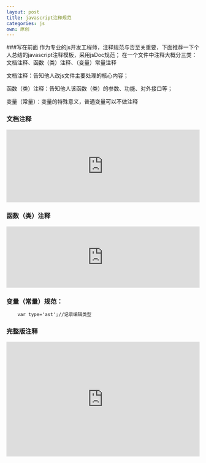 ```yaml
---
layout: post
title: javascript注释规范 
categories: js
own: 原创
---
```


###写在前面
作为专业的js开发工程师，注释规范与否至关重要，下面推荐一下个人总结的javascript注释模板，采用jsDoc规范；
在一个文件中注释大概分三类：文档注释、函数（类）注释、（变量）常量注释

文档注释：告知他人改js文件主要处理的核心内容；
 
函数（类）注释：告知他人该函数（类）的参数、功能、对外接口等；
 
变量（常量）：变量的特殊意义，普通变量可以不做注释

### 文档注释

<iframe width="100%" height="190" src="http://jsfiddle.net/cuc_ygh/oyrh26s4/1/embedded/js" allowfullscreen="allowfullscreen" frameborder="0"></iframe>

### 函数（类）注释

<iframe width="100%" height="160" src="http://jsfiddle.net/cuc_ygh/9r5bryv7/1/embedded/js" allowfullscreen="allowfullscreen" frameborder="0"></iframe>

### 变量（常量）规范：

``` html
	var type='ast';//记录编辑类型
```

### 完整版注释

<iframe width="100%" height="300" src="http://jsfiddle.net/cuc_ygh/swL7k4fj/embedded/js" allowfullscreen="allowfullscreen" frameborder="0"></iframe>